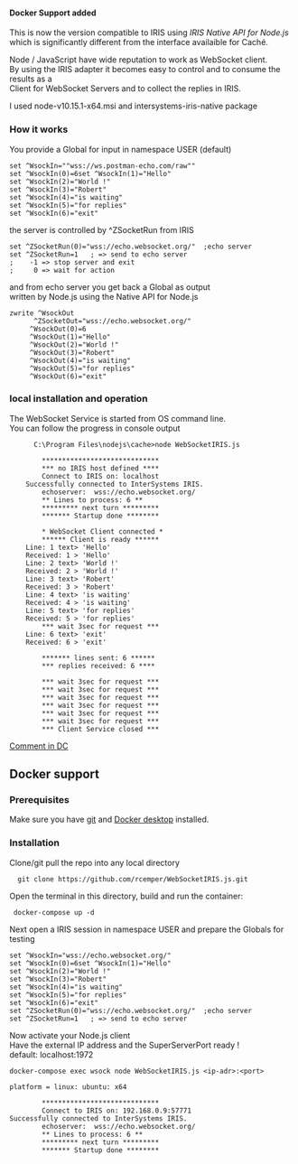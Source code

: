 #### Docker Support added

This is now the version compatible to IRIS using _IRIS Native API for Node.js_   
which is significantly different from the interface availaible for Caché.  

Node / JavaScript have wide reputation to work as WebSocket client.  
By using the IRIS adapter it becomes easy to control and to consume the results as a   
Client for WebSocket Servers and to collect the replies in IRIS.   

I used node-v10.15.1-x64.msi and intersystems-iris-native package

### How it works
You provide a Global for input in namespace USER (default)
~~~
set ^WsockIn=""wss://ws.postman-echo.com/raw""
set ^WsockIn(0)=6set ^WsockIn(1)="Hello"
set ^WsockIn(2)="World !"
set ^WsockIn(3)="Robert"
set ^WsockIn(4)="is waiting"
set ^WsockIn(5)="for replies"
set ^WsockIn(6)="exit"
~~~
the server is controlled by ^ZSocketRun from IRIS   
~~~ 
set ^ZSocketRun(0)="wss://echo.websocket.org/"  ;echo server
set ^ZSocketRun=1   ; => send to echo server  
;    -1 => stop server and exit  
;     0 => wait for action  
~~~
and from echo server you get back a Global as output  
written by Node.js using the Native API for Node.js
~~~
zwrite ^WsockOut
      ^ZSocketOut="wss://echo.websocket.org/"
     ^WsockOut(0)=6
     ^WsockOut(1)="Hello"
     ^WsockOut(2)="World !"
     ^WsockOut(3)="Robert"
     ^WsockOut(4)="is waiting"
     ^WsockOut(5)="for replies"
     ^WsockOut(6)="exit"
~~~
### local installation and operation
The WebSocket Service is started from OS command line.  
You can follow the progress in console output
~~~
      C:\Program Files\nodejs\cache>node WebSocketIRIS.js

        *****************************
        *** no IRIS host defined ****
        Connect to IRIS on: localhost
    Successfully connected to InterSystems IRIS.
        echoserver:  wss://echo.websocket.org/
        ** Lines to process: 6 **
        ********* next turn *********
        ******* Startup done ********

        * WebSocket Client connected *
        ****** Client is ready ******
    Line: 1 text> 'Hello'
    Received: 1 > 'Hello'
    Line: 2 text> 'World !'
    Received: 2 > 'World !'
    Line: 3 text> 'Robert'
    Received: 3 > 'Robert'
    Line: 4 text> 'is waiting'
    Received: 4 > 'is waiting'
    Line: 5 text> 'for replies'
    Received: 5 > 'for replies'
        *** wait 3sec for request ***
    Line: 6 text> 'exit'
    Received: 6 > 'exit'

        ******* lines sent: 6 ******
        *** replies received: 6 ****

        *** wait 3sec for request ***
        *** wait 3sec for request ***
        *** wait 3sec for request ***
        *** wait 3sec for request ***
        *** wait 3sec for request ***
        *** wait 3sec for request ***
        *** Client Service closed ***
~~~
[Comment in DC](https://community.intersystems.com/post/client-websockets-based-nodejs#comment-128726)

## Docker support
### Prerequisites
Make sure you have [git](https://git-scm.com/book/en/v2/Getting-Started-Installing-Git) and [Docker desktop](https://www.docker.com/products/docker-desktop) installed.
### Installation
Clone/git pull the repo into any local directory   
~~~
  git clone https://github.com/rcemper/WebSocketIRIS.js.git    
~~~    
Open the terminal in this directory, build and run the container:    
~~~
 docker-compose up -d
~~~
Next open a IRIS session in namespace USER and prepare the Globals for testing  
~~~
set ^WsockIn="wss://echo.websocket.org/"
set ^WsockIn(0)=6set ^WsockIn(1)="Hello"
set ^WsockIn(2)="World !"
set ^WsockIn(3)="Robert"
set ^WsockIn(4)="is waiting"
set ^WsockIn(5)="for replies"
set ^WsockIn(6)="exit"
set ^ZSocketRun(0)="wss://echo.websocket.org/"  ;echo server
set ^ZSocketRun=1   ; => send to echo server 
~~~
Now activate your Node.js client  
Have the external IP address and the SuperServerPort ready  !   
default: localhost:1972
~~~
docker-compose exec wsock node WebSocketIRIS.js <ip-adr>:<port>

platform = linux: ubuntu: x64

        *****************************
        Connect to IRIS on: 192.168.0.9:57771
Successfully connected to InterSystems IRIS.
        echoserver:  wss://echo.websocket.org/
        ** Lines to process: 6 **
        ********* next turn *********
        ******* Startup done ********
~~~

